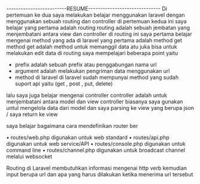 -------------------------RESUME------------------------------
Di pertemuan ke dua saya melakukan belajar menggunakan laravel dengan menggunakan sebuah routing dan controller di pertemuan kedua ini saya belajar yang pertama adalah routing routing adalah sebuah jembatan yang menjembatani antara view dan controller di routing ini saya pertama belajar mengenai method yang ada di laravel yang pertama adalah method get method get adalah method untuk memanggil data atu juka bisa untuk melakukan edit data di routing saya mempelajari beberapa point yaitu 

- prefix
adalah sebuah prefix atau penggabungan nama url 
- argument 
adalah melakukan pengriman data menggunakan url 
- method di laravel
di laravel sudah mempunyai method yang sudah suport api yaitu (get , post , put, delete)

lalu saya juga belajar mengenai controller controller adalah untuk menjembatani antara model dan view controller biasanya saya gunakan untul mengelola data dari model dan saya parsing ke view yang berupa json / saya return ke view 

 saya belajar bagaimana cara mendefinikan router ber

• routes/web.php digunakan untuk web standard
• routes/api.php digunakan untuk web service/API
• routes/console.php digunakan untuk command line
• routes/channel.php digunakan untuk broadcast channel melalui websocket

Routing di Laravel membutuhkan informasi mengenai http verb kemudian input berupa url
dan apa yang harus dilakukan ketika menerima url tersebut